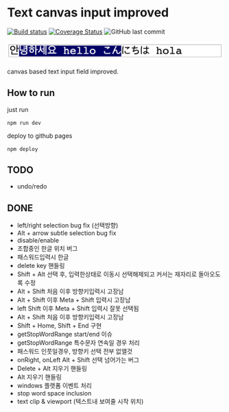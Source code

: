 # Text canvas input improved


[![Build status](https://github.com/bodguy/text-canvas-input-improved/actions/workflows/ci.yml/badge.svg?branch=main)](https://github.com/bodguy/text-canvas-input-improved/actions/workflows/ci.yml/badge.svg?branch=main)
[![Coverage Status](https://bodguy.github.io/text-canvas-input-improved/badges/coverage.svg)](https://github.com/bodguy/text-canvas-input-improved/actions)
![GitHub last commit](https://img.shields.io/github/last-commit/bodguy/text-canvas-input-improved)

![Alt text](./meta/sample.png "Title")

canvas based text input field improved.

## How to run

just run

```
npm run dev
```

deploy to github pages

```
npm deploy
```

## TODO

- undo/redo

## DONE

- left/right selection bug fix (선택방향)
- Alt + arrow subtle selection bug fix
- disable/enable
- 조합중인 한글 위치 버그
- 패스워드입력시 한글
- delete key 핸들링
- Shift + Alt 선택 후, 입력한상태로 이동시 선택해제되고 커서는 재자리로 돌아오도록 수정
- Alt + Shift 처음 이후 방향키입력시 고장남
- Alt + Shift 이후 Meta + Shift 입력시 고장남
- left Shift 이후 Meta + Shift 입력시 잘못 선택됨
- Alt + Shift 처음 이후 방향키입력시 고장남
- Shift + Home, Shift + End 구현
- getStopWordRange start/end 이슈
- getStopWordRange 특수문자 연속일 경우 처리
- 패스워드 인풋일경우, 방향키 선택 전부 없앨것
- onRight, onLeft Alt + Shift 선택 넘어가는 버그
- Delete + Alt 지우기 핸들링
- Alt 지우기 핸들링
- windows 플랫폼 이벤트 처리
- stop word space inclusion
- text clip & viewport (텍스트내 보여줄 시작 위치)
